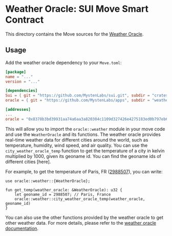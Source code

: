 # Weather Oracle: SUI Move Smart Contract

This directory contains the Move sources for the [Weather Oracle](https://suiexplorer.com/object/0x8a61e975537193d5a3257af8f5eee4703e426b94e54a2ce6a4df79c5e17270d4).

## Usage

Add the weather oracle dependency to your `Move.toml`:

```toml
[package]
name = "..."
version = "..."

[dependencies]
Sui = { git = "https://github.com/MystenLabs/sui.git", subdir = "crates/sui-framework/packages/sui-framework", rev = "..." }
oracle = { git = "https://github.com/MystenLabs/apps", subdir = "weather-oracle", rev = "db04fbd17d6ba91ade45c32f609b949fb47d209b" }

[addresses]
...
oracle = "0x8378b3bd39931aa74a6aa3a820304c1109d327426e4275183ed0b797eb6660a8"
```

This will allow you to import the `oracle::weather` module in your move code and use the `WeatherOracle` and its functions. The weather oracle provides real-time weather data for different cities around the world, such as temperature, humidity, wind speed, and air quality. You can use the `city_weather_oracle_temp` function to get the temperature of a city in kelvin multiplied by 1000, given its geoname id. You can find the geoname ids of different cities [here].

For example, to get the temperature of Paris, FR ([2988507](https://suiexplorer.com/object/0x0180c2a6b445194a34b4515340a6f407d1c942a30b16d35a4cca38d61b420ae5)), you can write:

```move
use oracle::weather::{WeatherOracle};

fun get_temp(weather_oracle: &WeatherOracle): u32 {
    let geoname_id = 2988507; // Paris, France
    oracle::weather::city_weather_oracle_temp(weather_oracle, geoname_id)
}
```

You can also use the other functions provided by the weather oracle to get other weather data. For more details, please refer to the [weather oracle documentation](https://github.com/MystenLabs/weather-oracle).
